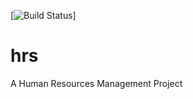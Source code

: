 [![Build Status](https://travis-ci.com/salmankazmi/hrs.svg?branch=develop)]

# hrs
A Human Resources Management Project
